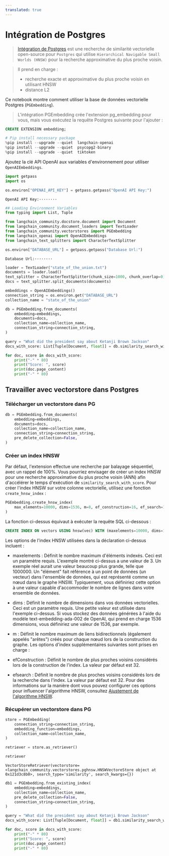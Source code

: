```yaml
---
translated: true
---
```


# Intégration de Postgres

> [Intégration de Postgres](https://github.com/neondatabase/pg_embedding) est une recherche de similarité vectorielle open-source pour `Postgres` qui utilise `Hierarchical Navigable Small Worlds (HNSW)` pour la recherche approximative du plus proche voisin.

>Il prend en charge :
>- recherche exacte et approximative du plus proche voisin en utilisant HNSW
>- distance L2

Ce notebook montre comment utiliser la base de données vectorielle Postgres (`PGEmbedding`).

> L'intégration PGEmbedding crée l'extension pg_embedding pour vous, mais vous exécutez la requête Postgres suivante pour l'ajouter :

```sql
CREATE EXTENSION embedding;
```

```python
# Pip install necessary package
%pip install --upgrade --quiet  langchain-openai
%pip install --upgrade --quiet  psycopg2-binary
%pip install --upgrade --quiet  tiktoken
```

Ajoutez la clé API OpenAI aux variables d'environnement pour utiliser `OpenAIEmbeddings`.

```python
import getpass
import os

os.environ["OPENAI_API_KEY"] = getpass.getpass("OpenAI API Key:")
```

```output
OpenAI API Key:········
```

```python
## Loading Environment Variables
from typing import List, Tuple
```

```python
from langchain_community.docstore.document import Document
from langchain_community.document_loaders import TextLoader
from langchain_community.vectorstores import PGEmbedding
from langchain_openai import OpenAIEmbeddings
from langchain_text_splitters import CharacterTextSplitter
```

```python
os.environ["DATABASE_URL"] = getpass.getpass("Database Url:")
```

```output
Database Url:········
```

```python
loader = TextLoader("state_of_the_union.txt")
documents = loader.load()
text_splitter = CharacterTextSplitter(chunk_size=1000, chunk_overlap=0)
docs = text_splitter.split_documents(documents)

embeddings = OpenAIEmbeddings()
connection_string = os.environ.get("DATABASE_URL")
collection_name = "state_of_the_union"
```

```python
db = PGEmbedding.from_documents(
    embedding=embeddings,
    documents=docs,
    collection_name=collection_name,
    connection_string=connection_string,
)

query = "What did the president say about Ketanji Brown Jackson"
docs_with_score: List[Tuple[Document, float]] = db.similarity_search_with_score(query)
```

```python
for doc, score in docs_with_score:
    print("-" * 80)
    print("Score: ", score)
    print(doc.page_content)
    print("-" * 80)
```

## Travailler avec vectorstore dans Postgres

### Télécharger un vectorstore dans PG

```python
db = PGEmbedding.from_documents(
    embedding=embeddings,
    documents=docs,
    collection_name=collection_name,
    connection_string=connection_string,
    pre_delete_collection=False,
)
```

### Créer un index HNSW

Par défaut, l'extension effectue une recherche par balayage séquentiel, avec un rappel de 100%. Vous pourriez envisager de créer un index HNSW pour une recherche approximative du plus proche voisin (ANN) afin d'accélérer le temps d'exécution de `similarity_search_with_score`. Pour créer l'index HNSW sur votre colonne vectorielle, utilisez une fonction `create_hnsw_index` :

```python
PGEmbedding.create_hnsw_index(
    max_elements=10000, dims=1536, m=8, ef_construction=16, ef_search=16
)
```

La fonction ci-dessus équivaut à exécuter la requête SQL ci-dessous :

```sql
CREATE INDEX ON vectors USING hnsw(vec) WITH (maxelements=10000, dims=1536, m=3, efconstruction=16, efsearch=16);
```

Les options de l'index HNSW utilisées dans la déclaration ci-dessus incluent :

- maxelements : Définit le nombre maximum d'éléments indexés. Ceci est un paramètre requis. L'exemple montré ci-dessus a une valeur de 3. Un exemple réel aurait une valeur beaucoup plus grande, telle que 1000000. Un "élément" fait référence à un point de données (un vecteur) dans l'ensemble de données, qui est représenté comme un nœud dans le graphe HNSW. Typiquement, vous définiriez cette option à une valeur capable d'accommoder le nombre de lignes dans votre ensemble de données.
- dims : Définit le nombre de dimensions dans vos données vectorielles. Ceci est un paramètre requis. Une petite valeur est utilisée dans l'exemple ci-dessus. Si vous stockez des données générées à l'aide du modèle text-embedding-ada-002 de OpenAI, qui prend en charge 1536 dimensions, vous définiriez une valeur de 1536, par exemple.
- m : Définit le nombre maximum de liens bidirectionnels (également appelés "arêtes") créés pour chaque nœud lors de la construction du graphe.
Les options d'index supplémentaires suivantes sont prises en charge :

- efConstruction : Définit le nombre de plus proches voisins considérés lors de la construction de l'index. La valeur par défaut est 32.
- efsearch : Définit le nombre de plus proches voisins considérés lors de la recherche dans l'index. La valeur par défaut est 32.
Pour des informations sur la manière dont vous pouvez configurer ces options pour influencer l'algorithme HNSW, consultez [Ajustement de l'algorithme HNSW](https://neon.tech/docs/extensions/pg_embedding#tuning-the-hnsw-algorithm).

### Récupérer un vectorstore dans PG

```python
store = PGEmbedding(
    connection_string=connection_string,
    embedding_function=embeddings,
    collection_name=collection_name,
)

retriever = store.as_retriever()
```

```python
retriever
```

```output
VectorStoreRetriever(vectorstore=<langchain_community.vectorstores.pghnsw.HNSWVectoreStore object at 0x121d3c8b0>, search_type='similarity', search_kwargs={})
```

```python
db1 = PGEmbedding.from_existing_index(
    embedding=embeddings,
    collection_name=collection_name,
    pre_delete_collection=False,
    connection_string=connection_string,
)

query = "What did the president say about Ketanji Brown Jackson"
docs_with_score: List[Tuple[Document, float]] = db1.similarity_search_with_score(query)
```

```python
for doc, score in docs_with_score:
    print("-" * 80)
    print("Score: ", score)
    print(doc.page_content)
    print("-" * 80)
```
